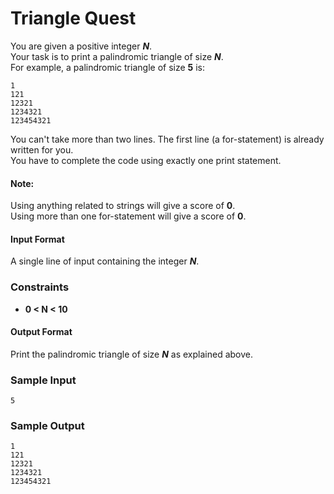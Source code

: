 # Triangle Quest
You are given a positive integer ***N***.
<br>Your task is to print a palindromic triangle of size ***N***.
<br>For example, a palindromic triangle of size **5** is:
```
1
121
12321
1234321
123454321
```
You can't take more than two lines. The first line (a for-statement) is already written for you.
<br>You have to complete the code using exactly one print statement.

#### Note:
Using anything related to strings will give a score of **0**.
<br>Using more than one for-statement will give a score of **0**.

#### Input Format
A single line of input containing the integer ***N***.

### Constraints
* **0 < N < 10**

#### Output Format
Print the palindromic triangle of size ***N*** as explained above.

### Sample Input
```
5
```
### Sample Output
```
1
121
12321
1234321
123454321
```
